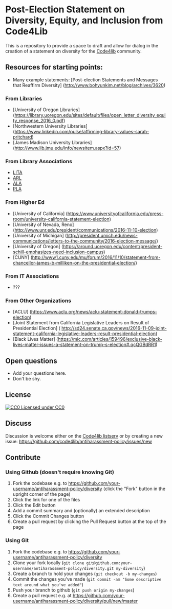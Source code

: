 Post-Election Statement on Diversity, Equity, and Inclusion from Code4Lib
=========================================================================

This is a repository to provide a space to draft and allow for dialog in the creation of a statement on diversity for the [Code4lib](http://code4lib.org/) community. 

## Resources for starting points:

* Many example statements: [Post-election Statements and Messages that Reaffirm Diversity] (http://www.bohyunkim.net/blog/archives/3620)

### From Libraries 
* [University of Oregon Libraries] (https://library.uoregon.edu/sites/default/files/open_letter_diversity_equity_response_2016_0.pdf)
* [Northwestern University Libraries] (https://www.linkedin.com/pulse/affirming-library-values-sarah-pritchard)
* [James Madison University Libraries] (http://www.lib.jmu.edu/info/newsitem.aspx?id=57)

### From Library Associations
* [LITA](http://www.ala.org/news/member-news/2016/11/solidarity-words-solidarity-action)
* [ARL](http://www.arl.org/news/arl-news/4154-research-libraries-and-archives-stand-committed-to-diversity-inclusion-equity-social-justice)
* [ALA](https://americanlibrariesmagazine.org/blogs/the-scoop/statement-libraries-association-diversity-inclusion/)
* [PLA](https://americanlibrariesmagazine.org/blogs/the-scoop/statement-libraries-association-diversity-inclusion/)

### From Higher Ed
* [University of California] (https://www.universityofcalifornia.edu/press-room/university-california-statement-election)
* [University of Nevada, Reno] (http://www.unr.edu/president/communications/2016-11-10-election)
* [University of Michigan] (http://president.umich.edu/news-communications/letters-to-the-community/2016-election-message/)
* [University of Oregon] (https://around.uoregon.edu/content/president-schill-emphasizes-need-inclusion-campus)
* [CUNY] (http://www1.cuny.edu/mu/forum/2016/11/10/statement-from-chancellor-james-b-milliken-on-the-presidential-election/)

### From IT Associations
* ???

### From Other Organizations
* [ACLU] (https://www.aclu.org/news/aclu-statement-donald-trumps-election)
* [Joint Statement from California Legislative Leaders on Result of Presidential Election] (
http://sd24.senate.ca.gov/news/2016-11-09-joint-statement-california-legislative-leaders-result-presidential-election)
* [Black Lives Matter] (https://mic.com/articles/159496/exclusive-black-lives-matter-issues-a-statement-on-trump-s-election#.qcQGBdRR1)

## Open questions

* Add your questions here.
* Don't be shy.

## License

[![CC0](http://i.creativecommons.org/p/zero/1.0/80x15.png) Licensed under CC0](http://creativecommons.org/publicdomain/zero/1.0/)

## Discuss

Discussion is welcome either on the [Code4lib listserv](https://listserv.nd.edu/cgi-bin/wa?SUBED1=CODE4LIB&A=1) or by creating a new issue: https://github.com/code4lib/antiharassment-policy/issues/new

## Contribute

### Using Github (doesn't require knowing Git)

1. Fork the codebase e.g. to https://github.com/your-username/antiharassment-policy/diversity (click the "Fork" button in the upright corner of the page)
1. Click the link for one of the files 
1. Click the Edit button
1. Add a commit summary and (optionally) an extended description
1. Click the Commit Changes button
1. Create a pull request by clicking the Pull Request button at the top of the page

### Using Git

1. Fork the codebase e.g. to https://github.com/your-username/antiharassment-policy/diversity
1. Clone your fork locally (`git clone
git@github.com:your-username/antiharassment-policy/diversity.git my-diversity`)
1. Create a branch to hold your changes (`git checkout -b my-changes`)
1. Commit the changes you've made (`git commit -am "Some descriptive text around
what you've added"`)
1. Push your branch to github (`git push origin my-changes`)
1. Create a pull request e.g. at https://github.com/your-username/antiharassment-policy/diversity/pull/new/master
